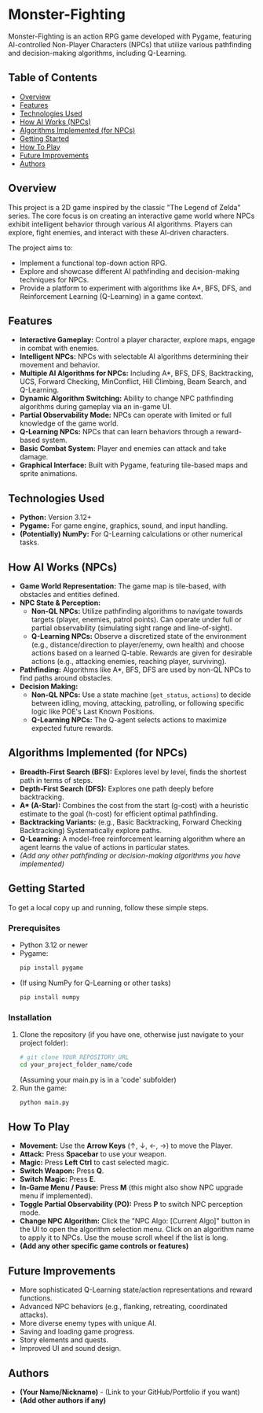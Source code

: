 # Monster-Fighting

Monster-Fighting is an action RPG game developed with Pygame, featuring AI-controlled Non-Player Characters (NPCs) that utilize various pathfinding and decision-making algorithms, including Q-Learning.

## Table of Contents

* [Overview](#overview)
* [Features](#features)
* [Technologies Used](#technologies-used)
* [How AI Works (NPCs)](#how-ai-works-npcs)
* [Algorithms Implemented (for NPCs)](#algorithms-implemented-for-npcs)
* [Getting Started](#getting-started)
* [How To Play](#how-to-play)
* [Future Improvements](#future-improvements)
* [Authors](#authors)

## Overview

This project is a 2D game inspired by the classic "The Legend of Zelda" series. The core focus is on creating an interactive game world where NPCs exhibit intelligent behavior through various AI algorithms. Players can explore, fight enemies, and interact with these AI-driven characters.

The project aims to:
* Implement a functional top-down action RPG.
* Explore and showcase different AI pathfinding and decision-making techniques for NPCs.
* Provide a platform to experiment with algorithms like A*, BFS, DFS, and Reinforcement Learning (Q-Learning) in a game context.

## Features

* **Interactive Gameplay:** Control a player character, explore maps, engage in combat with enemies.
* **Intelligent NPCs:** NPCs with selectable AI algorithms determining their movement and behavior.
* **Multiple AI Algorithms for NPCs:** Including A*, BFS, DFS, Backtracking, UCS, Forward Checking, MinConflict, Hill Climbing, Beam Search, and Q-Learning.
* **Dynamic Algorithm Switching:** Ability to change NPC pathfinding algorithms during gameplay via an in-game UI.
* **Partial Observability Mode:** NPCs can operate with limited or full knowledge of the game world.
* **Q-Learning NPCs:** NPCs that can learn behaviors through a reward-based system.
* **Basic Combat System:** Player and enemies can attack and take damage.
* **Graphical Interface:** Built with Pygame, featuring tile-based maps and sprite animations.

## Technologies Used

* **Python:** Version 3.12+
* **Pygame:** For game engine, graphics, sound, and input handling.
* **(Potentially) NumPy:** For Q-Learning calculations or other numerical tasks.

## How AI Works (NPCs)

* **Game World Representation:** The game map is tile-based, with obstacles and entities defined.
* **NPC State & Perception:**
    * **Non-QL NPCs:** Utilize pathfinding algorithms to navigate towards targets (player, enemies, patrol points). Can operate under full or partial observability (simulating sight range and line-of-sight).
    * **Q-Learning NPCs:** Observe a discretized state of the environment (e.g., distance/direction to player/enemy, own health) and choose actions based on a learned Q-table. Rewards are given for desirable actions (e.g., attacking enemies, reaching player, surviving).
* **Pathfinding:** Algorithms like A*, BFS, DFS are used by non-QL NPCs to find paths around obstacles.
* **Decision Making:**
    * **Non-QL NPCs:** Use a state machine (`get_status`, `actions`) to decide between idling, moving, attacking, patrolling, or following specific logic like POE's Last Known Positions.
    * **Q-Learning NPCs:** The Q-agent selects actions to maximize expected future rewards.

## Algorithms Implemented (for NPCs)

* **Breadth-First Search (BFS):** Explores level by level, finds the shortest path in terms of steps.
* **Depth-First Search (DFS):** Explores one path deeply before backtracking.
* **A\* (A-Star):** Combines the cost from the start (g-cost) with a heuristic estimate to the goal (h-cost) for efficient optimal pathfinding.
* **Backtracking Variants:** (e.g., Basic Backtracking, Forward Checking Backtracking) Systematically explore paths.
* **Q-Learning:** A model-free reinforcement learning algorithm where an agent learns the value of actions in particular states.
* *(Add any other pathfinding or decision-making algorithms you have implemented)*

## Getting Started

To get a local copy up and running, follow these simple steps.

### Prerequisites

* Python 3.12 or newer
* Pygame:
    ```sh
    pip install pygame
    ```
* (If using NumPy for Q-Learning or other tasks)
    ```sh
    pip install numpy
    ```

### Installation

1.  Clone the repository (if you have one, otherwise just navigate to your project folder):
    ```sh
    # git clone YOUR_REPOSITORY_URL
    cd your_project_folder_name/code 
    ```
    (Assuming your main.py is in a 'code' subfolder)
2.  Run the game:
    ```sh
    python main.py
    ```

## How To Play

* **Movement:** Use the **Arrow Keys** (↑, ↓, ←, →) to move the Player.
* **Attack:** Press **Spacebar** to use your weapon.
* **Magic:** Press **Left Ctrl** to cast selected magic.
* **Switch Weapon:** Press **Q**.
* **Switch Magic:** Press **E**.
* **In-Game Menu / Pause:** Press **M** (this might also show NPC upgrade menu if implemented).
* **Toggle Partial Observability (PO):** Press **P** to switch NPC perception mode.
* **Change NPC Algorithm:** Click the "NPC Algo: [Current Algo]" button in the UI to open the algorithm selection menu. Click on an algorithm name to apply it to NPCs. Use the mouse scroll wheel if the list is long.
* **(Add any other specific game controls or features)**

## Future Improvements

* More sophisticated Q-Learning state/action representations and reward functions.
* Advanced NPC behaviors (e.g., flanking, retreating, coordinated attacks).
* More diverse enemy types with unique AI.
* Saving and loading game progress.
* Story elements and quests.
* Improved UI and sound design.

## Authors

* **(Your Name/Nickname)** - (Link to your GitHub/Portfolio if you want)
* **(Add other authors if any)**
